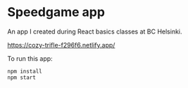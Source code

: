 # Speedgame app

An app I created during React basics classes at BC Helsinki. 

https://cozy-trifle-f296f6.netlify.app/

To run this app:

```shell
npm install
npm start
```

